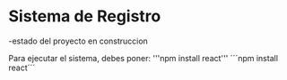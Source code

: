 <h1>Sistema de Registro  </h1>
-estado del proyecto en construccion

Para ejecutar el sistema, debes poner:
'''npm install react'''
´´´npm install react´´´
